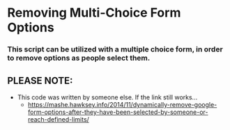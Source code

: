 # Removing Multi-Choice Form Options

### This script can be utilized with a multiple choice form, in order to remove options as people select them.

## PLEASE NOTE:
* This code was written by someone else. If the link still works...
  * https://mashe.hawksey.info/2014/11/dynamically-remove-google-form-options-after-they-have-been-selected-by-someone-or-reach-defined-limits/
